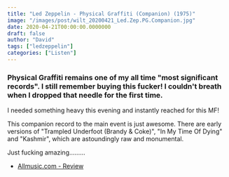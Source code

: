 ```yaml
---
title: "Led Zeppelin - Physical Graffiti (Companion) (1975)"
image: "/images/post/wilt_20200421_Led.Zep.PG.Companion.jpg"
date: 2020-04-21T00:00:00.0000000
draft: false
author: "David"
tags: ["ledzeppelin"]
categories: ["Listen"]
---
```

### Physical Graffiti remains one of my all time "most significant records". I still remember buying this fucker!  I couldn't breath when I dropped that needle for the first time.   
  
I needed something heavy this evening and instantly reached for this MF!  
  
This companion record to the main event is just awesome. There are early versions of "Trampled Underfoot (Brandy & Coke)", "In My Time Of Dying" and "Kashmir", which are astoundingly raw and monumental.   
  
Just fucking amazing.........  

-  [Allmusic.com - Review](https://www.allmusic.com/album/physical-graffiti-mw0000190771)